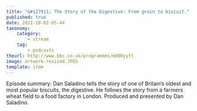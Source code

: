 ```yaml
---
title: "&#127911; The Story of the Digestive: From grain to biscuit."
published: true
date: 2021-10-02-05-44
taxonomy:
    category:
        - stream
    tag:
        - podcasts
theurl: http://www.bbc.co.uk/programmes/m000yytt
image: artwork-resized.JPEG
template: item
---
```


Episode summary: Dan Saladino tells the story of one of Britain&rsquo;s oldest and most popular biscuits, the digestive. He follows the story from a farmers wheat field to a food factory in London. Produced and presented by Dan Saladino.

